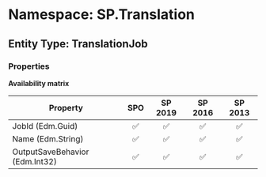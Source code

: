 # Namespace: SP.Translation

## Entity Type: TranslationJob

### Properties

**Availability matrix**

Property | SPO | SP 2019 | SP 2016 | SP 2013
----------|:---:|:-------:|:-------:|:-------:
JobId (Edm.Guid) | ✅ | ✅ | ✅ | ✅
Name (Edm.String) | ✅ | ✅ | ✅ | ✅
OutputSaveBehavior (Edm.Int32) | ✅ | ✅ | ✅ | ✅